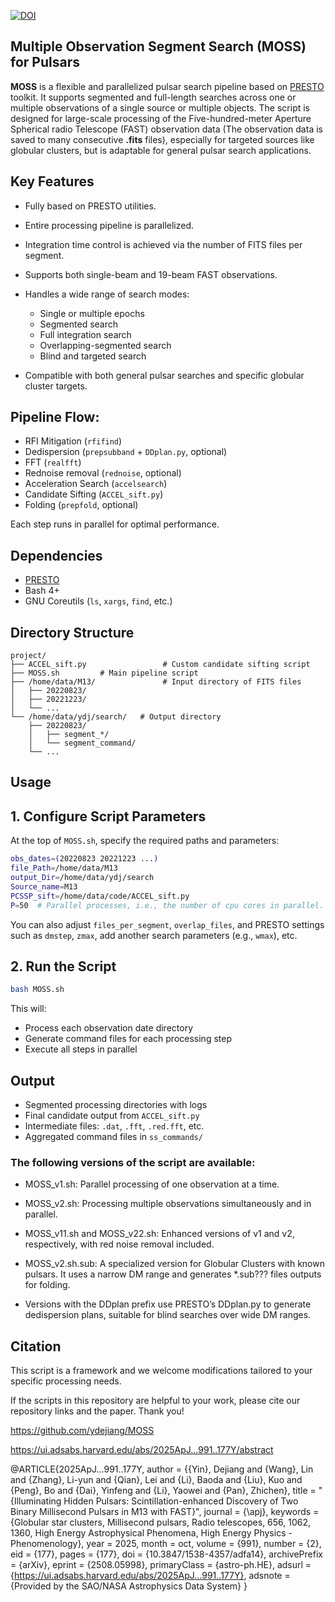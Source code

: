[![DOI](https://zenodo.org/badge/965935150.svg)](https://doi.org/10.5281/zenodo.16784278)
## Multiple Observation Segment Search (MOSS) for Pulsars

**MOSS** is a flexible and parallelized pulsar search pipeline based on [PRESTO](https://www.cv.nrao.edu/~sransom/presto/) toolkit. It supports segmented and full-length searches across one or multiple observations of a single source or multiple objects. The script is designed for large-scale processing of the Five-hundred-meter Aperture Spherical radio Telescope (FAST) observation data (The observation data is saved to many consecutive **.fits** files), especially for targeted sources like globular clusters, but is adaptable for general pulsar search applications.

## Key Features

* Fully based on PRESTO utilities.
* Entire processing pipeline is parallelized.
* Integration time control is achieved via the number of FITS files per segment.
* Supports both single-beam and 19-beam FAST observations.
* Handles a wide range of search modes:

  * Single or multiple epochs
  * Segmented search
  * Full integration search
  * Overlapping-segmented search
  * Blind and targeted search

* Compatible with both general pulsar searches and specific globular cluster targets.

## Pipeline Flow:

* RFI Mitigation (`rfifind`)
* Dedispersion (`prepsubband` + `DDplan.py`, optional)
* FFT (`realfft`)
* Rednoise removal (`rednoise`, optional)
* Acceleration Search (`accelsearch`)
* Candidate Sifting (`ACCEL_sift.py`)
* Folding (`prepfold`, optional)

Each step runs in parallel for optimal performance.

## Dependencies
* [PRESTO](https://www.cv.nrao.edu/~sransom/presto/)
* Bash 4+
* GNU Coreutils (`ls`, `xargs`, `find`, etc.)

## Directory Structure

```
project/
├── ACCEL_sift.py                 # Custom candidate sifting script
├── MOSS.sh         # Main pipeline script
├── /home/data/M13/               # Input directory of FITS files
│   ├── 20220823/
│   ├── 20221223/
│   └── ...
└── /home/data/ydj/search/   # Output directory
    ├── 20220823/
    │   ├── segment_*/
    │   └── segment_command/
    └── ...
```

## Usage

## 1. Configure Script Parameters

At the top of `MOSS.sh`, specify the required paths and parameters:

```bash
obs_dates=(20220823 20221223 ...)
file_Path=/home/data/M13
output_Dir=/home/data/ydj/search
Source_name=M13
PCSSP_sift=/home/data/code/ACCEL_sift.py
P=50  # Parallel processes, i.e., the number of cpu cores in parallel.
```

You can also adjust `files_per_segment`, `overlap_files`, and PRESTO settings such as `dmstep`, `zmax`, add another search parameters (e.g., `wmax`), etc.

## 2. Run the Script

```bash
bash MOSS.sh
```

This will:

* Process each observation date directory
* Generate command files for each processing step
* Execute all steps in parallel

## Output

* Segmented processing directories with logs
* Final candidate output from `ACCEL_sift.py`
* Intermediate files: `.dat`, `.fft`, `.red.fft`, etc.
* Aggregated command files in `ss_commands/`

### The following versions of the script are available:

* MOSS_v1.sh: Parallel processing of one observation at a time.

* MOSS_v2.sh: Processing multiple observations simultaneously and in parallel.

* MOSS_v11.sh and MOSS_v22.sh: Enhanced versions of v1 and v2, respectively, with red noise removal included.

* MOSS_v2.sh.sub: A specialized version for Globular Clusters with known pulsars. It uses a narrow DM range and generates *.sub??? files outputs for folding.

* Versions with the DDplan prefix use PRESTO’s DDplan.py to generate dedispersion plans, suitable for blind searches over wide DM ranges.

## Citation

This script is a framework and we welcome modifications tailored to your specific processing needs.

If the scripts in this repository are helpful to your work, please cite our repository links and the paper. Thank you!

https://github.com/ydejiang/MOSS

https://ui.adsabs.harvard.edu/abs/2025ApJ...991..177Y/abstract

@ARTICLE{2025ApJ...991..177Y,
       author = {{Yin}, Dejiang and {Wang}, Lin and {Zhang}, Li-yun and {Qian}, Lei and {Li}, Baoda and {Liu}, Kuo and {Peng}, Bo and {Dai}, Yinfeng and {Li}, Yaowei and {Pan}, Zhichen},
        title = "{Illuminating Hidden Pulsars: Scintillation-enhanced Discovery of Two Binary Millisecond Pulsars in M13 with FAST}",
      journal = {\apj},
     keywords = {Globular star clusters, Millisecond pulsars, Radio telescopes, 656, 1062, 1360, High Energy Astrophysical Phenomena, High Energy Physics - Phenomenology},
         year = 2025,
        month = oct,
       volume = {991},
       number = {2},
          eid = {177},
        pages = {177},
          doi = {10.3847/1538-4357/adfa14},
archivePrefix = {arXiv},
       eprint = {2508.05998},
 primaryClass = {astro-ph.HE},
       adsurl = {https://ui.adsabs.harvard.edu/abs/2025ApJ...991..177Y},
      adsnote = {Provided by the SAO/NASA Astrophysics Data System}
}
